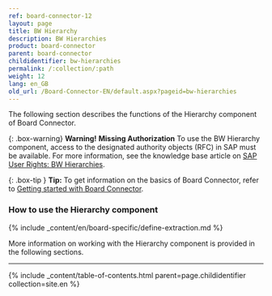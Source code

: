 ```yaml
---
ref: board-connector-12
layout: page
title: BW Hierarchy
description: BW Hierarchies
product: board-connector
parent: board-connector
childidentifier: bw-hierarchies
permalink: /:collection/:path
weight: 12
lang: en_GB
old_url: /Board-Connector-EN/default.aspx?pageid=bw-hierarchies
---
```

The following section describes the functions of the Hierarchy component of Board Connector. <br>

{: .box-warning}
**Warning!** **Missing Authorization**
To use the BW Hierarchy component, access to the designated authority objects (RFC) in SAP must be available.
For more information, see the knowledge base article on [SAP User Rights: BW Hierarchies](https://kb.theobald-software.com/sap/authority-objects-sap-user-rights#bw-hierarchies).

{: .box-tip }
**Tip:** To get information on the basics of Board Connector, refer to [Getting started with Board Connector](./getting-started). <br>

### How to use the Hierarchy component
{% include _content/en/board-specific/define-extraction.md %}

More information on working with the Hierarchy component is provided in the following sections.

---

{% include _content/table-of-contents.html parent=page.childidentifier collection=site.en %}
